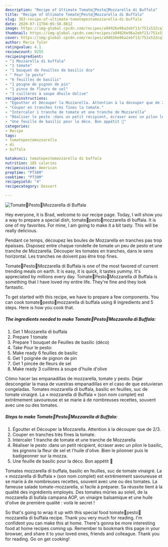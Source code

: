 ```yaml
---
description: "Recipe of Ultimate Tomate🍅Pesto🌿Mozzarella di Buffala"
title: "Recipe of Ultimate Tomate🍅Pesto🌿Mozzarella di Buffala"
slug: 363-recipe-of-ultimate-tomatepestomozzarella-di-buffala
date: 2020-07-11T04:05:58.881Z
image: https://img-global.cpcdn.com/recipes/a94926e96a2ebf13/751x532cq70/tomate🍅pesto🌿mozzarella-di-buffala-photo-principale-de-la-recette.jpg
thumbnail: https://img-global.cpcdn.com/recipes/a94926e96a2ebf13/751x532cq70/tomate🍅pesto🌿mozzarella-di-buffala-photo-principale-de-la-recette.jpg
cover: https://img-global.cpcdn.com/recipes/a94926e96a2ebf13/751x532cq70/tomate🍅pesto🌿mozzarella-di-buffala-photo-principale-de-la-recette.jpg
author: Maria Tyler
ratingvalue: 4.1
reviewcount: 9255
recipeingredient:
- "1 Mozzarella di buffala"
- "1 tomate"
- "1 bouquet de Feuilles de basilic dco"
- " Pour le pesto"
- "6 feuilles de basilic"
- "1 poigne de pignon de pin"
- "1 pince de fleurs de sel"
- "3 cuillères à soupe dhuile dolive"
recipeinstructions:
- "Égoutter et Découper la Mozzarella. Attention à la découper que de 2/3."
- "Couper en tranches très fines la tomate."
- "Intercaler 1 tranche de tomate et une tranche de Mozzarella"
- "Réaliser le pesto :dans un petit récipient, écraser avec un pilon le basilic, les pignons la fleur de sel et l&#39;huile d&#39;olive. Bien le pilonner puis le badigeonner sur la mozza."
- "Une feuille de basilic pour la déco. Bon appétit 🌿"
categories:
- Recipe
tags:
- tomatepestomozzarella
- di
- buffala

katakunci: tomatepestomozzarella di buffala 
nutrition: 185 calories
recipecuisine: American
preptime: "PT36M"
cooktime: "PT39M"
recipeyield: "4"
recipecategory: Dessert

---
```



![Tomate🍅Pesto🌿Mozzarella di Buffala](https://img-global.cpcdn.com/recipes/a94926e96a2ebf13/751x532cq70/tomate🍅pesto🌿mozzarella-di-buffala-photo-principale-de-la-recette.jpg)

Hey everyone, it is Brad, welcome to our recipe page. Today, I will show you a way to prepare a special dish, tomate🍅pesto🌿mozzarella di buffala. It is one of my favorites. For mine, I am going to make it a bit tasty. This will be really delicious.

Pendant ce temps, découpez les boules de Mozzarella en tranches pas trop épaisses. Disposez entre chaque rondelle de tomate un peu de pesto et une tranche de Mozzarella. Découper les tomates en tranches, dans le sens horizontal. Les tranches ne doivent pas être trop fines.

Tomate🍅Pesto🌿Mozzarella di Buffala is one of the most favored of current trending meals on earth. It is easy, it is quick, it tastes yummy. It's appreciated by millions every day. Tomate🍅Pesto🌿Mozzarella di Buffala is something that I have loved my entire life. They're fine and they look fantastic.


To get started with this recipe, we have to prepare a few components. You can cook tomate🍅pesto🌿mozzarella di buffala using 8 ingredients and 5 steps. Here is how you cook that.

<!--inarticleads1-->

##### The ingredients needed to make Tomate🍅Pesto🌿Mozzarella di Buffala:

1. Get 1 Mozzarella di buffala
1. Prepare 1 tomate
1. Prepare 1 bouquet de Feuilles de basilic (déco)
1. Take  Pour le pesto:
1. Make ready 6 feuilles de basilic
1. Get 1 poignée de pignon de pin
1. Get 1 pincée de fleurs de sel
1. Make ready 3 cuillères à soupe d&#39;huile d&#39;olive


Cómo hacer las empanadillas de mozzarella, tomate y pesto. Dejar descongelar la masa de vuestras empanadillas en el caso de que estuvieran congeladas. Tomates mozzarella di buffala, basilic en feuilles, suc de tomate vinaigré. La « mozzarella di Buffala » (son nom complet) est extrêmement savoureuse et se marie à de nombreuses recettes, souvent avec une ou des tomates. 

<!--inarticleads2-->

##### Steps to make Tomate🍅Pesto🌿Mozzarella di Buffala:

1. Égoutter et Découper la Mozzarella. Attention à la découper que de 2/3.
1. Couper en tranches très fines la tomate.
1. Intercaler 1 tranche de tomate et une tranche de Mozzarella
1. Réaliser le pesto :dans un petit récipient, écraser avec un pilon le basilic, les pignons la fleur de sel et l&#39;huile d&#39;olive. Bien le pilonner puis le badigeonner sur la mozza.
1. Une feuille de basilic pour la déco. Bon appétit 🌿


Tomates mozzarella di buffala, basilic en feuilles, suc de tomate vinaigré. La « mozzarella di Buffala » (son nom complet) est extrêmement savoureuse et se marie à de nombreuses recettes, souvent avec une ou des tomates. La fameuse salade tomate-mozzarella, si facile à préparer. Sa réussite tient à la qualité des ingrédients employés. Des tomates mûries au soleil, de la mozzarella di bufala campana AOP, un vinaigre balsamique et une huile d&#39;olive de première qualité : voilà le secret ! 

So that's going to wrap it up with this special food tomate🍅pesto🌿mozzarella di buffala recipe. Thank you very much for reading. I'm confident you can make this at home. There's gonna be more interesting food at home recipes coming up. Remember to bookmark this page in your browser, and share it to your loved ones, friends and colleague. Thank you for reading. Go on get cooking!
